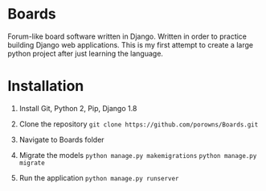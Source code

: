 # Boards
Forum-like board software written in Django. Written in order to practice building Django web applications. This is my first attempt to create a large python project after just learning the language.

# Installation

1. Install Git, Python 2, Pip, Django 1.8

2. Clone the repository ```git clone https://github.com/porowns/Boards.git```

3. Navigate to Boards folder

4. Migrate the models ```python manage.py makemigrations``` ```python manage.py migrate```

5. Run the application ```python manage.py runserver```
